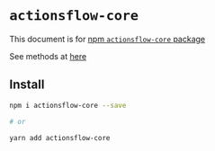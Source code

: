 # `actionsflow-core`

This document is for [npm `actionsflow-core` package](https://www.npmjs.com/package/actionsflow-core)

See methods at [here](https://github.com/actionsflow/actionsflow/blob/main/packages/actionsflow-core/src/index.ts)

## Install

```bash
npm i actionsflow-core --save

# or

yarn add actionsflow-core
```
